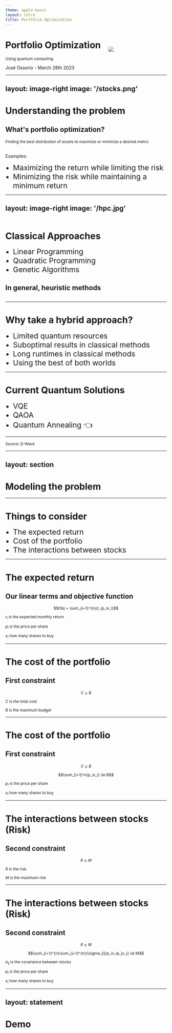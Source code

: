 ```yaml
---
theme: apple-basic
layout: intro
title: Portfolio Optimization
---
```


# Portfolio Optimization

Using quantum computing

<div class="absolute bottom-10">
  <span class="font-700">
    José Ossorio - March 28th 2023
  </span>
</div>


---
layout: image-right
image: '/stocks.png'
---

# Understanding the problem
## What's portfolio optimization?

Finding the best distribution of assets to maximize or minimize a desired metric

<br>

<div v-click="1">
  Examples:
  <ul>
    <li>Maximizing the return while limiting the risk</li>
    <li>Minimizing the risk while maintaining a minimum return</li>
  </ul>
</div>

<!-- <div class="page-num">
  <SlideCurrentNo /> / <SlidesTotal />
</div> -->

<style>
  .page-num {
    position: absolute;
    bottom: 12px;
    left: 443px;
  }
</style>

---
layout: image-right
image: '/hpc.jpg'
---

<div class="container">
  <div>
    <h1>Classical Approaches</h1>
    <ul>
      <li v-click="">Linear Programming</li>
      <li v-click="">Quadratic Programming</li>
      <li v-click="">Genetic Algorithms</li>
    </ul>
    <h2 v-click>In general, heuristic methods</h2>
  </div>
</div>

<!-- <div class="page-num">
  <SlideCurrentNo /> / <SlidesTotal />
</div> -->

<style>
  li {
    font-size: 23px;
  }
  .container {
    display: flex;
  }
  img {
    position: absolute;
    left: 550px;
    top: 200px;
  }
  .page-num {
    position: absolute;
    bottom: 12px;
    left: 443px;
  }
</style>

---

# Why take a hybrid approach?

<div>
  <ul>
    <li v-click="1">Limited quantum resources</li>
    <li v-click="2">Suboptimal results in classical methods</li>
    <li v-click="3">Long runtimes in classical methods</li>
    <li v-click="4">Using the best of both worlds</li>
  </ul>
</div>

<!-- <div class="page-num">
  <SlideCurrentNo /> / <SlidesTotal />
</div> -->

<style>
  li {
    font-size: 23px;
  }
  .page-num {
    position: absolute;
    bottom: 12px;
    left: 47.7%;
  }
</style>

---

# Current Quantum Solutions

<div>
  <ul>
    <li v-click="1">VQE</li>
    <li v-click="2">QAOA</li>
    <li v-click="3">Quantum Annealing <span v-click="4">👈</span></li>
  </ul>
</div>
<!-- <div class="page-num">
  <SlideCurrentNo /> / <SlidesTotal />
</div> -->

<style>
  li {
    font-size: 23px;
  }
  .page-num {
    position: absolute;
    bottom: 12px;
    left: 47.7%;
  }
  .d-wave-img {
    height: 320px;
    width: 300px;
    position: absolute;
    left: 500px;
    bottom: 120px;
  }
</style>

---

<img src="hybrid-solvers.png" />
<p>Source: D-Wave</p>
<!-- <div class="page-num">
  <SlideCurrentNo /> / <SlidesTotal />
</div> -->

<style>
  .page-num {
    position: absolute;
    bottom: 12px;
    left: 47.7%;
  }
  p{
    font-size: 12px;
  }
</style>

---
layout: section
---

# Modeling the problem

<!-- <div class="page-num">
  <SlideCurrentNo /> / <SlidesTotal />
</div>

<style>
  .page-num {
    position: absolute;
    bottom: 12px;
    left: 47.7%;
  }
</style> -->

<!-- Notes: -->

---

# Things to consider

<div>
  <ul>
    <li v-click="1">The expected return</li>
    <li v-click="2">Cost of the portfolio</li>
    <li v-click="3">The interactions between stocks</li>
  </ul>
</div>

<!-- <div class="page-num">
  <SlideCurrentNo /> / <SlidesTotal />
</div> -->

<style>
  li {
    font-size: 23px;
  }
  .page-num {
    position: absolute;
    bottom: 12px;
    left: 47.7%;
  }
</style>

---

# The expected return
## Our linear terms and objective function

$$Obj = \sum_{i=1}^{n}{r_ip_ix_i}$$

$r_i$ is the expected monthly return

$p_i$ is the price per share

$x_i$ how many shares to buy

<!-- <div class="page-num">
  <SlideCurrentNo /> / <SlidesTotal />
</div> -->

<style>
  .katex { font-size: 40px; }
  .page-num {
    position: absolute;
    bottom: 12px;
    left: 47.7%;
  }
</style>

---

# The cost of the portfolio
## First constraint

$$C \le B$$

<div class="legend">

  $C$ is the total cost

  $B$ is the maximum budget

</div>

<!-- <div class="page-num">
  <SlideCurrentNo /> / <SlidesTotal />
</div> -->

<style>
  .katex { font-size: 40px; }
  .legend .katex {
    font-size: 28px;
  }
  .page-num {
    position: absolute;
    bottom: 12px;
    left: 47.7%;
  }
</style>

---

# The cost of the portfolio
## First constraint

$$C \le B$$

$$\sum_{i=1}^n{p_ix_i} \le B$$

$p_i$ is the price per share

$x_i$ how many shares to buy

<!-- <div class="page-num">
  <SlideCurrentNo /> / <SlidesTotal />
</div> -->

<style>
  .katex { font-size: 40px; }
  .page-num {
    position: absolute;
    bottom: 12px;
    left: 47.7%;
  }
</style>

---

# The interactions between stocks (Risk)
## Second constraint

$$R \le M$$

<div class="legend">

  $R$ is the risk

  $M$ is the maximum risk

</div>

<!-- <div class="page-num">
  <SlideCurrentNo /> / <SlidesTotal />
</div> -->

<style>
  .katex { font-size: 40px; }
  .legend .katex {
    font-size: 28px;
  }
  .page-num {
    position: absolute;
    bottom: 12px;
    left: 47.7%;
  }
</style>

---

# The interactions between stocks (Risk)
## Second constraint

$$R \le M$$

$$\sum_{i=1}^{n}\sum_{j=1}^{n}{\sigma_{ij}p_ix_ip_jx_j} \le M$$

<div class="legend">

  $\sigma_{ij}$ is the covariance between stocks

  $p_i$ is the price per share

  $x_i$ how many shares to buy

</div>

<!-- <div class="page-num">
  <SlideCurrentNo /> / <SlidesTotal />
</div> -->

<style>
  .katex { font-size: 40px; }
  .legend .katex {
    font-size: 28px;
  }
  .page-num {
    position: absolute;
    bottom: 12px;
    left: 47.7%;
  }
</style>

---
layout: statement
---
# Demo
